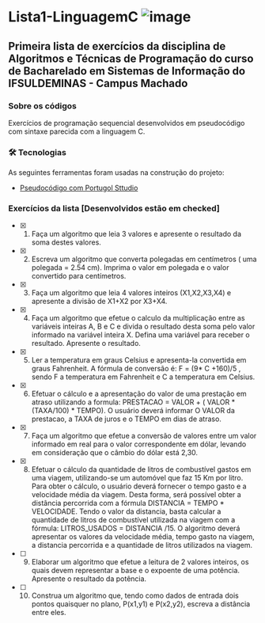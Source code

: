 # Lista1-LinguagemC ![image](https://img.shields.io/badge/C-00599C?style=for-the-badge&logo=c&logoColor=white)

## Primeira lista de exercícios da disciplina de Algoritmos e Técnicas de Programação do curso de Bacharelado em Sistemas de Informação do IFSULDEMINAS - Campus Machado

### Sobre os códigos
Exercícios de programação sequencial desenvolvidos em pseudocódigo com sintaxe parecida com a linguagem C.

### 🛠 Tecnologias

As seguintes ferramentas foram usadas na construção do projeto:

- [Pseudocódigo com Portugol Sttudio](http://lite.acad.univali.br/portugol/)

### Exercícios da lista [Desenvolvidos estão em checked]

- [x] 1.	Faça um algoritmo que leia 3 valores e apresente o resultado da soma destes valores. 
- [x] 2.	Escreva um algoritmo que converta polegadas em centímetros ( uma polegada = 2.54 cm). Imprima o valor em polegada e o valor convertido para centímetros.
- [x] 3.	Faça um algoritmo que leia 4 valores inteiros (X1,X2,X3,X4) e apresente a divisão de X1+X2 por X3+X4.
- [x] 4.	Faça um algoritmo que efetue o calculo da multiplicação entre as variáveis inteiras A, B e C e divida o resultado desta soma pelo valor informado na variável inteira X.  Defina uma variável para receber o resultado. Apresente o resultado. 
- [x] 5.	Ler a temperatura em graus Celsius e apresenta-la convertida em graus Fahrenheit. A fórmula de conversão é: F = (9* C +160)/5 , sendo F a temperatura em Fahrenheit e C a temperatura em Celsius. 
- [x] 6.	Efetuar o cálculo e a apresentação do valor de uma prestação em atraso utilizando a formula: PRESTACAO = VALOR + ( VALOR * (TAXA/100) * TEMPO).  O usuário deverá informar O VALOR da prestacao, a  TAXA de juros e o TEMPO em dias de atraso. 
- [x] 7.	Faça um algoritmo que efetue a conversão de valores entre um valor informado em real para o valor correspondente em dólar, levando em consideração que o câmbio do dólar está 2,30. 
- [x] 8.	Efetuar o cálculo da quantidade de litros de combustível gastos em uma viagem, utilizando-se um automóvel que faz 15 Km por litro. Para obter o cálculo, o usuário deverá fornecer o tempo gasto e a velocidade média da viagem. Desta forma, será possível obter a distância percorrida com a fórmula DISTANCIA = TEMPO * VELOCIDADE. Tendo o valor da distancia, basta calcular a quantidade de litros de combustível utilizada na viagem com a fórmula: LITROS_USADOS = DISTANCIA /15. O algoritmo deverá apresentar os valores da velocidade média, tempo gasto na viagem, a distancia percorrida e a quantidade de litros utilizados na viagem.
- [ ] 9.	Elaborar um algoritmo que efetue a leitura de 2 valores inteiros, os quais devem representar a base e o expoente de uma potência. Apresente o resultado da potência. 
- [ ] 10.	Construa um algoritmo que, tendo como dados de entrada dois pontos quaisquer no plano, P(x1,y1) e P(x2,y2), escreva a distância entre eles.  
